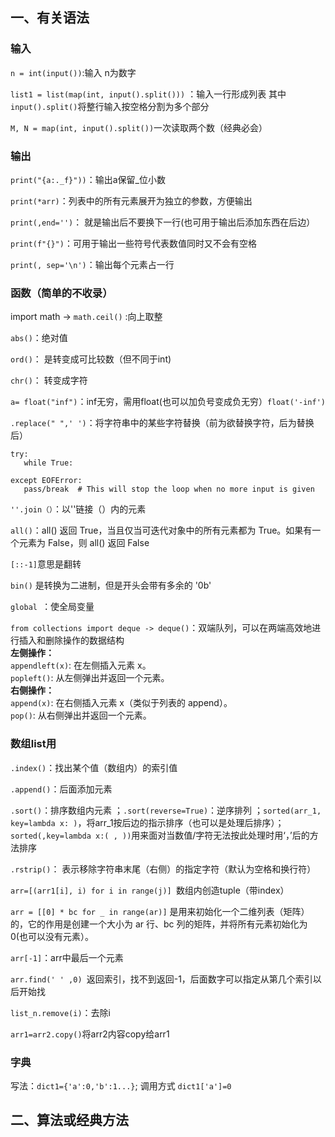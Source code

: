 ## 一、有关语法

### 输入
```n = int(input())```:输入 n为数字

```list1 = list(map(int, input().split()))``` ：输入一行形成列表 其中```input().split()```将整行输入按空格分割为多个部分 

```M, N = map(int, input().split())```一次读取两个数（经典必会）

### 输出
```print("{a:._f}"))```：输出a保留_位小数

```print(*arr)```：列表中的所有元素展开为独立的参数，方便输出

```print(,end='')```： 就是输出后不要换下一行(也可用于输出后添加东西在后边）

```print(f"{}")```：可用于输出一些符号代表数值同时又不会有空格

```print(, sep='\n')```：输出每个元素占一行


### 函数（简单的不收录）

import math -> ```math.ceil()``` :向上取整

```abs()```：绝对值

```ord()```： 是转变成可比较数（但不同于int)

```chr()```： 转变成字符

 ```a= float("inf")```：inf无穷，需用float(也可以加负号变成负无穷）```float('-inf')```

 ```.replace(" ",' ')```：将字符串中的某些字符替换（前为欲替换字符，后为替换后）

 ```
try:
    while True:
        
except EOFError:
    pass/break  # This will stop the loop when no more input is given
```

```''.join（）```：以''链接（）内的元素

```all()```：all() 返回 True，当且仅当可迭代对象中的所有元素都为 True。如果有一个元素为 False，则 all() 返回 False

```[::-1]```意思是翻转

```bin()``` 是转换为二进制，但是开头会带有多余的 '0b' 

```global ```：使全局变量

```from collections import deque -> deque()```：双端队列，可以在两端高效地进行插入和删除操作的数据结构<br> 
**左侧操作：**<br>
```appendleft(x)```: 在左侧插入元素 x。<br>
```popleft()```: 从左侧弹出并返回一个元素。<br>
**右侧操作：**<br>
```append(x)```: 在右侧插入元素 x（类似于列表的 append）。<br>
```pop()```: 从右侧弹出并返回一个元素。

### 数组list用
```.index()```：找出某个值（数组内）的索引值

```.append()```：后面添加元素

```.sort()```：排序数组内元素 ；```.sort(reverse=True)```：逆序排列 ；```sorted(arr_1, key=lambda x: )```，将arr_1按后边的指示排序（也可以是处理后排序）；```sorted(,key=lambda x:( , ))```用来面对当数值/字符无法按此处理时用‘，’后的方法排序

```.rstrip()```： 表示移除字符串末尾（右侧）的指定字符（默认为空格和换行符）

```arr=[(arr1[i], i) for i in range(j)] ```数组内创造tuple（带index）

```arr = [[0] * bc for _ in range(ar)]``` 是用来初始化一个二维列表（矩阵）的，它的作用是创建一个大小为 ar 行、bc 列的矩阵，并将所有元素初始化为 0(也可以没有元素）。

```arr[-1]```：arr中最后一个元素

```arr.find(' ' ,0) ```返回索引，找不到返回-1，后面数字可以指定从第几个索引以后开始找

```list_n.remove(i)```：去除i

```arr1=arr2.copy()```将arr2内容copy给arr1


### 字典
写法：```dict1={'a':0,'b':1...}```; 调用方式 ```dict1['a']=0```


## 二、算法或经典方法

